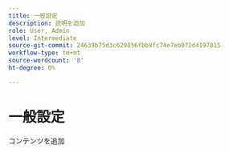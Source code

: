 ```yaml
---
title: 一般設定
description: 説明を追加
role: User, Admin
level: Intermediate
source-git-commit: 24639b75d3c629856fbb8fc74e7eb072d4197815
workflow-type: tm+mt
source-wordcount: '8'
ht-degree: 0%

---
```


# 一般設定

コンテンツを追加